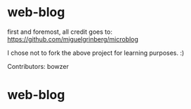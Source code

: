 # web-blog
first and foremost, all credit goes to: https://github.com/miguelgrinberg/microblog

I chose not to fork the above project for learning purposes. :)

Contributors:
bowzer
# web-blog
